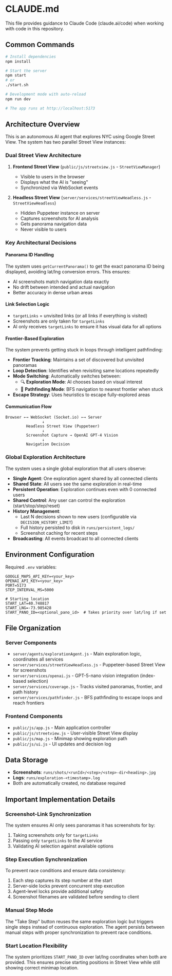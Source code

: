 # CLAUDE.md

This file provides guidance to Claude Code (claude.ai/code) when working with code in this repository.

## Common Commands

```bash
# Install dependencies
npm install

# Start the server
npm start
# or
./start.sh

# Development mode with auto-reload
npm run dev

# The app runs at http://localhost:5173
```

## Architecture Overview

This is an autonomous AI agent that explores NYC using Google Street View. The system has two parallel Street View instances:

### Dual Street View Architecture
1. **Frontend Street View** (`public/js/streetview.js` - `StreetViewManager`)
   - Visible to users in the browser
   - Displays what the AI is "seeing"
   - Synchronized via WebSocket events

2. **Headless Street View** (`server/services/streetViewHeadless.js` - `StreetViewHeadless`)
   - Hidden Puppeteer instance on server
   - Captures screenshots for AI analysis
   - Gets panorama navigation data
   - Never visible to users

### Key Architectural Decisions

#### Panorama ID Handling
The system uses `getCurrentPanorama()` to get the exact panorama ID being displayed, avoiding lat/lng conversion errors. This ensures:
- AI screenshots match navigation data exactly
- No drift between intended and actual navigation
- Better accuracy in dense urban areas

#### Link Selection Logic
- `targetLinks` = unvisited links (or all links if everything is visited)
- Screenshots are only taken for `targetLinks`
- AI only receives `targetLinks` to ensure it has visual data for all options

#### Frontier-Based Exploration
The system prevents getting stuck in loops through intelligent pathfinding:
- **Frontier Tracking**: Maintains a set of discovered but unvisited panoramas
- **Loop Detection**: Identifies when revisiting same locations repeatedly
- **Mode Switching**: Automatically switches between:
  - 🔍 **Exploration Mode**: AI chooses based on visual interest
  - 🧭 **Pathfinding Mode**: BFS navigation to nearest frontier when stuck
- **Escape Strategy**: Uses heuristics to escape fully-explored areas

#### Communication Flow
```
Browser ←→ WebSocket (Socket.io) ←→ Server
                ↓
         Headless Street View (Puppeteer)
                ↓
         Screenshot Capture → OpenAI GPT-4 Vision
                ↓
         Navigation Decision
```

### Global Exploration Architecture
The system uses a single global exploration that all users observe:
- **Single Agent**: One exploration agent shared by all connected clients
- **Shared State**: All users see the same exploration in real-time
- **Persistent Operation**: Exploration continues even with 0 connected users
- **Shared Control**: Any user can control the exploration (start/stop/step/reset)
- **History Management**: 
  - Last N decisions shown to new users (configurable via `DECISION_HISTORY_LIMIT`)
  - Full history persisted to disk in `runs/persistent_logs/`
  - Screenshot caching for recent steps
- **Broadcasting**: All events broadcast to all connected clients

## Environment Configuration

Required `.env` variables:
```env
GOOGLE_MAPS_API_KEY=<your_key>
OPENAI_API_KEY=<your_key>
PORT=5173
STEP_INTERVAL_MS=5000

# Starting location
START_LAT=40.748817
START_LNG=-73.985428
START_PANO_ID=<optional_pano_id>  # Takes priority over lat/lng if set
```

## File Organization

### Server Components
- `server/agents/explorationAgent.js` - Main exploration logic, coordinates all services
- `server/services/streetViewHeadless.js` - Puppeteer-based Street View for screenshots
- `server/services/openai.js` - GPT-5-nano vision integration (index-based selection)
- `server/services/coverage.js` - Tracks visited panoramas, frontier, and path history
- `server/services/pathfinder.js` - BFS pathfinding to escape loops and reach frontiers

### Frontend Components
- `public/js/app.js` - Main application controller
- `public/js/streetview.js` - User-visible Street View display
- `public/js/map.js` - Minimap showing exploration path
- `public/js/ui.js` - UI updates and decision log

## Data Storage

- **Screenshots**: `runs/shots/<runId>/<step>/<step>-dir<heading>.jpg`
- **Logs**: `runs/exploration-<timestamp>.log`
- Both are automatically created, no database required

## Important Implementation Details

### Screenshot-Link Synchronization
The system ensures AI only sees panoramas it has screenshots for by:
1. Taking screenshots only for `targetLinks`
2. Passing only `targetLinks` to the AI service
3. Validating AI selection against available options

### Step Execution Synchronization
To prevent race conditions and ensure data consistency:
1. Each step captures its step number at the start
2. Server-side locks prevent concurrent step execution
3. Agent-level locks provide additional safety
4. Screenshot filenames are validated before sending to client

### Manual Step Mode
The "Take Step" button reuses the same exploration logic but triggers single steps instead of continuous exploration. The agent persists between manual steps with proper synchronization to prevent race conditions.

### Start Location Flexibility
The system prioritizes `START_PANO_ID` over lat/lng coordinates when both are provided. This ensures precise starting positions in Street View while still showing correct minimap location.